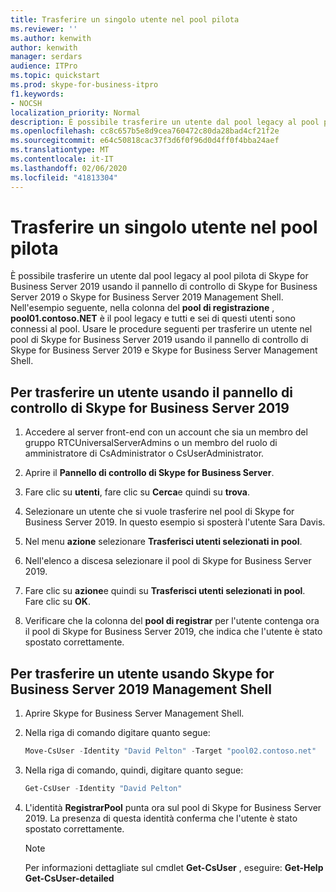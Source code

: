 ```yaml
---
title: Trasferire un singolo utente nel pool pilota
ms.reviewer: ''
ms.author: kenwith
author: kenwith
manager: serdars
audience: ITPro
ms.topic: quickstart
ms.prod: skype-for-business-itpro
f1.keywords:
- NOCSH
localization_priority: Normal
description: È possibile trasferire un utente dal pool legacy al pool pilota di Skype for Business Server 2019 usando il pannello di controllo di Skype for Business Server 2019 o Skype for Business Server 2019 Management Shell. Nell'esempio seguente, nella colonna del pool di registrazione, pool01.contoso.net è il pool legacy e tutti e sei di questi utenti sono connessi al pool. Usare le procedure seguenti per trasferire un utente nel pool di Skype for Business Server 2019 usando il pannello di controllo di Skype for Business Server 2019 e Skype for Business Server Management Shell.
ms.openlocfilehash: cc8c657b5e8d9cea760472c80da28bad4cf21f2e
ms.sourcegitcommit: e64c50818cac37f3d6f0f96d0d4ff0f4bba24aef
ms.translationtype: MT
ms.contentlocale: it-IT
ms.lasthandoff: 02/06/2020
ms.locfileid: "41813304"
---
```

# <a name="move-a-single-user-to-the-pilot-pool"></a>Trasferire un singolo utente nel pool pilota

È possibile trasferire un utente dal pool legacy al pool pilota di Skype for Business Server 2019 usando il pannello di controllo di Skype for Business Server 2019 o Skype for Business Server 2019 Management Shell. Nell'esempio seguente, nella colonna del **pool di registrazione** , **pool01.contoso.NET** è il pool legacy e tutti e sei di questi utenti sono connessi al pool. Usare le procedure seguenti per trasferire un utente nel pool di Skype for Business Server 2019 usando il pannello di controllo di Skype for Business Server 2019 e Skype for Business Server Management Shell. 
  
## <a name="to-move-a-user-by-using-the-skype-for-business-server-2019-control-panel"></a>Per trasferire un utente usando il pannello di controllo di Skype for Business Server 2019
  
1. Accedere al server front-end con un account che sia un membro del gruppo RTCUniversalServerAdmins o un membro del ruolo di amministratore di CsAdministrator o CsUserAdministrator.
    
2. Aprire il **Pannello di controllo di Skype for Business Server**.
    
3. Fare clic su **utenti**, fare clic su **Cerca**e quindi su **trova**.
    
4. Selezionare un utente che si vuole trasferire nel pool di Skype for Business Server 2019. In questo esempio si sposterà l'utente Sara Davis.
    
5. Nel menu **azione** selezionare **Trasferisci utenti selezionati in pool**.
    
6. Nell'elenco a discesa selezionare il pool di Skype for Business Server 2019.
    
7. Fare clic su **azione**e quindi su **Trasferisci utenti selezionati in pool**. Fare clic su **OK**.
  
8. Verificare che la colonna del **pool di registrar** per l'utente contenga ora il pool di Skype for Business Server 2019, che indica che l'utente è stato spostato correttamente. 
    
## <a name="to-move-a-user-by-using-the-skype-for-business-server-2019-management-shell"></a>Per trasferire un utente usando Skype for Business Server 2019 Management Shell

1. Aprire Skype for Business Server Management Shell.
    
2. Nella riga di comando digitare quanto segue: 
    
   ```PowerShell
   Move-CsUser -Identity "David Pelton" -Target "pool02.contoso.net"
   ```

3. Nella riga di comando, quindi, digitare quanto segue: 
    
   ```PowerShell
   Get-CsUser -Identity "David Pelton"
   ```

4. L'identità **RegistrarPool** punta ora sul pool di Skype for Business Server 2019. La presenza di questa identità conferma che l'utente è stato spostato correttamente. 

    > [!NOTE]
    > Per informazioni dettagliate sul cmdlet **Get-CsUser** , eseguire: **Get-Help Get-CsUser-detailed**
  

